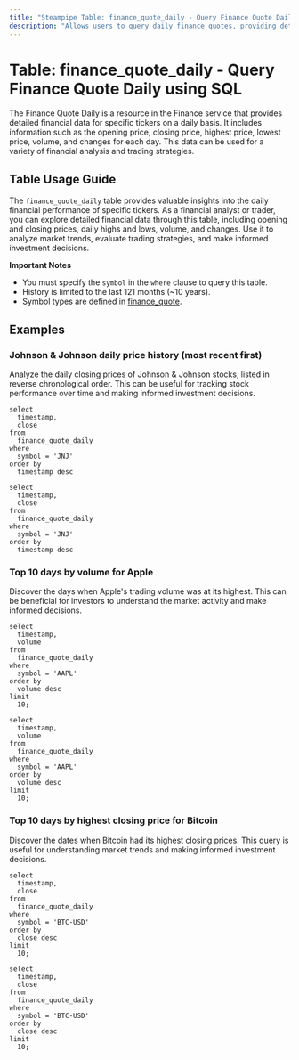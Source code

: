 ```yaml
---
title: "Steampipe Table: finance_quote_daily - Query Finance Quote Daily using SQL"
description: "Allows users to query daily finance quotes, providing detailed financial data for specific tickers on a daily basis."
---
```


# Table: finance_quote_daily - Query Finance Quote Daily using SQL

The Finance Quote Daily is a resource in the Finance service that provides detailed financial data for specific tickers on a daily basis. It includes information such as the opening price, closing price, highest price, lowest price, volume, and changes for each day. This data can be used for a variety of financial analysis and trading strategies.

## Table Usage Guide

The `finance_quote_daily` table provides valuable insights into the daily financial performance of specific tickers. As a financial analyst or trader, you can explore detailed financial data through this table, including opening and closing prices, daily highs and lows, volume, and changes. Use it to analyze market trends, evaluate trading strategies, and make informed investment decisions.

**Important Notes**
- You must specify the `symbol` in the `where` clause to query this table.
- History is limited to the last 121 months (~10 years).
- Symbol types are defined in [finance_quote](./finance_quote).

## Examples

### Johnson & Johnson daily price history (most recent first)
Analyze the daily closing prices of Johnson & Johnson stocks, listed in reverse chronological order. This can be useful for tracking stock performance over time and making informed investment decisions.

```sql+postgres
select
  timestamp,
  close
from
  finance_quote_daily
where
  symbol = 'JNJ'
order by
  timestamp desc
```

```sql+sqlite
select
  timestamp,
  close
from
  finance_quote_daily
where
  symbol = 'JNJ'
order by
  timestamp desc
```

### Top 10 days by volume for Apple
Discover the days when Apple's trading volume was at its highest. This can be beneficial for investors to understand the market activity and make informed decisions.

```sql+postgres
select
  timestamp,
  volume
from
  finance_quote_daily
where
  symbol = 'AAPL'
order by
  volume desc
limit
  10;
```

```sql+sqlite
select
  timestamp,
  volume
from
  finance_quote_daily
where
  symbol = 'AAPL'
order by
  volume desc
limit
  10;
```

### Top 10 days by highest closing price for Bitcoin
Discover the dates when Bitcoin had its highest closing prices. This query is useful for understanding market trends and making informed investment decisions.

```sql+postgres
select
  timestamp,
  close
from
  finance_quote_daily
where
  symbol = 'BTC-USD'
order by
  close desc
limit
  10;
```

```sql+sqlite
select
  timestamp,
  close
from
  finance_quote_daily
where
  symbol = 'BTC-USD'
order by
  close desc
limit
  10;
```